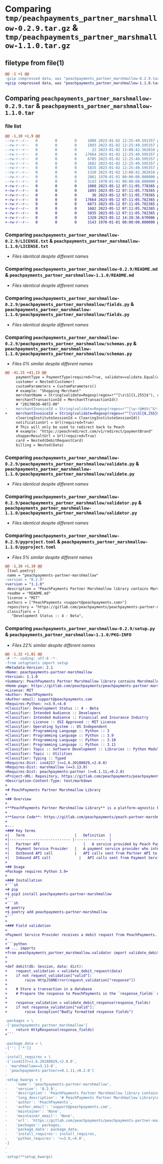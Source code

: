 # Comparing `tmp/peachpayments_partner_marshmallow-0.2.9.tar.gz` & `tmp/peachpayments_partner_marshmallow-1.1.0.tar.gz`

## filetype from file(1)

```diff
@@ -1 +1 @@
-gzip compressed data, was "peachpayments_partner_marshmallow-0.2.9.tar", max compression
+gzip compressed data, was "peachpayments_partner_marshmallow-1.1.0.tar", max compression
```

## Comparing `peachpayments_partner_marshmallow-0.2.9.tar` & `peachpayments_partner_marshmallow-1.1.0.tar`

### file list

```diff
@@ -1,10 +1,9 @@
--rw-r--r--   0        0        0     1088 2023-01-02 12:25:49.591357 peachpayments_partner_marshmallow-0.2.9/LICENSE.txt
--rw-r--r--   0        0        0     1893 2023-01-02 12:25:49.595357 peachpayments_partner_marshmallow-0.2.9/README.md
--rw-r--r--   0        0        0       22 2023-01-02 13:08:42.362010 peachpayments_partner_marshmallow-0.2.9/peachpayments_partner_marshmallow/__init__.py
--rw-r--r--   0        0        0    17664 2023-01-02 12:25:49.595357 peachpayments_partner_marshmallow-0.2.9/peachpayments_partner_marshmallow/fields.py
--rw-r--r--   0        0        0     6705 2023-01-02 12:25:49.595357 peachpayments_partner_marshmallow-0.2.9/peachpayments_partner_marshmallow/schemas.py
--rw-r--r--   0        0        0     1682 2023-01-02 12:25:49.595357 peachpayments_partner_marshmallow-0.2.9/peachpayments_partner_marshmallow/validate.py
--rw-r--r--   0        0        0     5835 2023-01-02 12:25:49.595357 peachpayments_partner_marshmallow-0.2.9/peachpayments_partner_marshmallow/validator.py
--rw-r--r--   0        0        0     1320 2023-01-02 13:08:42.362010 peachpayments_partner_marshmallow-0.2.9/pyproject.toml
--rw-r--r--   0        0        0     2861 1970-01-01 00:00:00.000000 peachpayments_partner_marshmallow-0.2.9/setup.py
--rw-r--r--   0        0        0     3143 1970-01-01 00:00:00.000000 peachpayments_partner_marshmallow-0.2.9/PKG-INFO
+-rw-r--r--   0        0        0     1088 2023-05-12 07:11:05.778365 peachpayments_partner_marshmallow-1.1.0/LICENSE.txt
+-rw-r--r--   0        0        0     1893 2023-05-12 07:11:05.778365 peachpayments_partner_marshmallow-1.1.0/README.md
+-rw-r--r--   0        0        0       36 2023-05-12 07:11:05.778365 peachpayments_partner_marshmallow-1.1.0/peachpayments_partner_marshmallow/__init__.py
+-rw-r--r--   0        0        0    17664 2023-05-12 07:11:05.782365 peachpayments_partner_marshmallow-1.1.0/peachpayments_partner_marshmallow/fields.py
+-rw-r--r--   0        0        0     6673 2023-05-12 07:11:05.782365 peachpayments_partner_marshmallow-1.1.0/peachpayments_partner_marshmallow/schemas.py
+-rw-r--r--   0        0        0     1682 2023-05-12 07:11:05.782365 peachpayments_partner_marshmallow-1.1.0/peachpayments_partner_marshmallow/validate.py
+-rw-r--r--   0        0        0     5835 2023-05-12 07:11:05.782365 peachpayments_partner_marshmallow-1.1.0/peachpayments_partner_marshmallow/validator.py
+-rw-r--r--   0        0        0     1320 2023-05-12 14:20:36.670906 peachpayments_partner_marshmallow-1.1.0/pyproject.toml
+-rw-r--r--   0        0        0     3143 1970-01-01 00:00:00.000000 peachpayments_partner_marshmallow-1.1.0/PKG-INFO
```

### Comparing `peachpayments_partner_marshmallow-0.2.9/LICENSE.txt` & `peachpayments_partner_marshmallow-1.1.0/LICENSE.txt`

 * *Files identical despite different names*

### Comparing `peachpayments_partner_marshmallow-0.2.9/README.md` & `peachpayments_partner_marshmallow-1.1.0/README.md`

 * *Files identical despite different names*

### Comparing `peachpayments_partner_marshmallow-0.2.9/peachpayments_partner_marshmallow/fields.py` & `peachpayments_partner_marshmallow-1.1.0/peachpayments_partner_marshmallow/fields.py`

 * *Files identical despite different names*

### Comparing `peachpayments_partner_marshmallow-0.2.9/peachpayments_partner_marshmallow/schemas.py` & `peachpayments_partner_marshmallow-1.1.0/peachpayments_partner_marshmallow/schemas.py`

 * *Files 0% similar despite different names*

```diff
@@ -41,15 +41,15 @@
     paymentType = PaymentType(required=True, validate=validate.Equal(comparable=PAYMENT_TYPE_DEBIT))
     customer = Nested(Customer)
     customParameters = CustomParameters()
     # example: "Shopping Merchant"
     merchantName = String(validate=Regexp(regex=r"^[\s\S]{1,255}$"), required=True)
     merchantTransactionId = MerchantTransactionId()
     # "20170630-4072-00"
-    merchantInvoiceId = String(validate=Regexp(regex=r"^[\w~!@#$%\^&*()+\-,./:?\][\\\{}`;|\"']{8,255}$"))
+    merchantInvoiceId = String(validate=Regexp(regex=r"^[\s\S]{8,255}$"))
     clearingInstituteSessionId = ClearingInstituteSessionId()
     notificationUrl = Url(required=True)
     # This will only be used to redirect back to Peach
     # example: "https://peachredirect.com/v1/redirect/paymentBrand"
     shopperResultUrl = Url(required=True)
     card = Nested(DebitRequestCard)
     billing = Nested(Data)
```

### Comparing `peachpayments_partner_marshmallow-0.2.9/peachpayments_partner_marshmallow/validate.py` & `peachpayments_partner_marshmallow-1.1.0/peachpayments_partner_marshmallow/validate.py`

 * *Files identical despite different names*

### Comparing `peachpayments_partner_marshmallow-0.2.9/peachpayments_partner_marshmallow/validator.py` & `peachpayments_partner_marshmallow-1.1.0/peachpayments_partner_marshmallow/validator.py`

 * *Files identical despite different names*

### Comparing `peachpayments_partner_marshmallow-0.2.9/pyproject.toml` & `peachpayments_partner_marshmallow-1.1.0/pyproject.toml`

 * *Files 5% similar despite different names*

```diff
@@ -1,10 +1,10 @@
 [tool.poetry]
 name = "peachpayments-partner-marshmallow"
-version = "0.2.9"
+version = "1.1.0"
 description = "PeachPayments Partner Marshmallow library contains Marshmallow schemas to help integrate PeachPayments with their partners."
 readme = "README.md"
 license = "MIT"
 authors = ["PeachPayments <support@peachpayments.com>"]
 repository = "https://gitlab.com/peachpayments/peachpayments-partner-marshmallow/"
 classifiers = [
   "Development Status :: 4 - Beta",
```

### Comparing `peachpayments_partner_marshmallow-0.2.9/setup.py` & `peachpayments_partner_marshmallow-1.1.0/PKG-INFO`

 * *Files 22% similar despite different names*

```diff
@@ -1,32 +1,81 @@
-# -*- coding: utf-8 -*-
-from setuptools import setup
+Metadata-Version: 2.1
+Name: peachpayments-partner-marshmallow
+Version: 1.1.0
+Summary: PeachPayments Partner Marshmallow library contains Marshmallow schemas to help integrate PeachPayments with their partners.
+Home-page: https://gitlab.com/peachpayments/peachpayments-partner-marshmallow/
+License: MIT
+Author: PeachPayments
+Author-email: support@peachpayments.com
+Requires-Python: >=3.9,<4.0
+Classifier: Development Status :: 4 - Beta
+Classifier: Intended Audience :: Developers
+Classifier: Intended Audience :: Financial and Insurance Industry
+Classifier: License :: OSI Approved :: MIT License
+Classifier: Operating System :: OS Independent
+Classifier: Programming Language :: Python :: 3
+Classifier: Programming Language :: Python :: 3.9
+Classifier: Programming Language :: Python :: 3.10
+Classifier: Programming Language :: Python :: 3.11
+Classifier: Topic :: Software Development :: Libraries :: Python Modules
+Classifier: Topic :: Utilities
+Classifier: Typing :: Typed
+Requires-Dist: iso4217 (>=1.6.20180829,<2.0.0)
+Requires-Dist: marshmallow (==3.13.0)
+Requires-Dist: peachpayments-partner (>=0.1.11,<0.2.0)
+Project-URL: Repository, https://gitlab.com/peachpayments/peachpayments-partner-marshmallow/
+Description-Content-Type: text/markdown
+
+# PeachPayments Partner Marshmallow Library
+
+## Overview
+
+**PeachPayments Partner Marshmallow Library** is a platform-agnostic Python package to help Payment Service Providers in integrating with PeachPayments. This library provides functionality to validate request and response data using Marshmallow Python library.
+
+**Source Code**: https://gitlab.com/peachpayments/peach-partner-marshmallow/
+
+---
+### Key terms
+|   Term	                    |   Definition	|
+|---------------------------- |--------------	|
+|   Partner API		            |   A service provided by Peach Payments to enable Payment Service Providers to become available on the Peach Platform |
+|   Payment Service Provider	|   A payment service provider who integrates with the Partner API	|
+|   Outbound API call	        |   API calls sent from Partner API to the Payment Service Provider  |
+|   Inbound API call		      |   API calls sent from Payment Service Provider to Partner API    |
+
+## Usage
+Package requires Python 3.9+
+
+### Installation
+```sh
+# pip
+$ pip3 install peachpayments-partner-marshmallow
+```
+```sh
+# poetry
+$ poetry add peachpayments-partner-marshmallow
+```
+
+### Field validation
+
+Payment Service Provider receives a debit request from PeachPayments.
+
+```python
+# ... imports
+from peachpayments_partner_marshmallow.validator import validate_debit_request, validate_debit_response
+
+
+def debit(db: Session, data: dict):
+    request_validation = validate_debit_request(data)
+    if not request_validation["valid"]:
+        raise HttpJSONError(request_validation["response"])
+
+    # Store a transaction in a database
+    # Prepare the response to PeachPayments in the `response_fields` dictionary
+
+    response_validation = validate_debit_response(response_fields)
+    if not response_validation["valid"]:
+        raise Exception("Badly formatted response fields")
 
-packages = \
-['peachpayments_partner_marshmallow']
+    return HttpResponse(response_fields)
+```
 
-package_data = \
-{'': ['*']}
-
-install_requires = \
-['iso4217>=1.6.20180829,<2.0.0',
- 'marshmallow==3.13.0',
- 'peachpayments-partner>=0.1.11,<0.2.0']
-
-setup_kwargs = {
-    'name': 'peachpayments-partner-marshmallow',
-    'version': '0.2.9',
-    'description': 'PeachPayments Partner Marshmallow library contains Marshmallow schemas to help integrate PeachPayments with their partners.',
-    'long_description': '# PeachPayments Partner Marshmallow Library\n\n## Overview\n\n**PeachPayments Partner Marshmallow Library** is a platform-agnostic Python package to help Payment Service Providers in integrating with PeachPayments. This library provides functionality to validate request and response data using Marshmallow Python library.\n\n**Source Code**: https://gitlab.com/peachpayments/peach-partner-marshmallow/\n\n---\n### Key terms\n|   Term\t                    |   Definition\t|\n|---------------------------- |--------------\t|\n|   Partner API\t\t            |   A service provided by Peach Payments to enable Payment Service Providers to become available on the Peach Platform |\n|   Payment Service Provider\t|   A payment service provider who integrates with the Partner API\t|\n|   Outbound API call\t        |   API calls sent from Partner API to the Payment Service Provider  |\n|   Inbound API call\t\t      |   API calls sent from Payment Service Provider to Partner API    |\n\n## Usage\nPackage requires Python 3.9+\n\n### Installation\n```sh\n# pip\n$ pip3 install peachpayments-partner-marshmallow\n```\n```sh\n# poetry\n$ poetry add peachpayments-partner-marshmallow\n```\n\n### Field validation\n\nPayment Service Provider receives a debit request from PeachPayments.\n\n```python\n# ... imports\nfrom peachpayments_partner_marshmallow.validator import validate_debit_request, validate_debit_response\n\n\ndef debit(db: Session, data: dict):\n    request_validation = validate_debit_request(data)\n    if not request_validation["valid"]:\n        raise HttpJSONError(request_validation["response"])\n\n    # Store a transaction in a database\n    # Prepare the response to PeachPayments in the `response_fields` dictionary\n\n    response_validation = validate_debit_response(response_fields)\n    if not response_validation["valid"]:\n        raise Exception("Badly formatted response fields")\n\n    return HttpResponse(response_fields)\n```\n',
-    'author': 'PeachPayments',
-    'author_email': 'support@peachpayments.com',
-    'maintainer': 'None',
-    'maintainer_email': 'None',
-    'url': 'https://gitlab.com/peachpayments/peachpayments-partner-marshmallow/',
-    'packages': packages,
-    'package_data': package_data,
-    'install_requires': install_requires,
-    'python_requires': '>=3.9,<4.0',
-}
-
-
-setup(**setup_kwargs)
```

